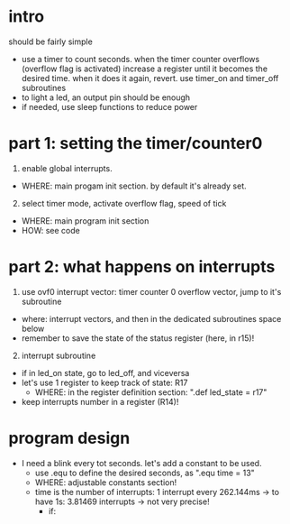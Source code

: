 # intro
should be fairly simple
* use a timer to count seconds. when the timer counter overflows (overflow flag is activated) increase a register until it becomes the desired time. when it does it again, revert. use timer_on and timer_off subroutines
* to light a led, an output pin should be enough
* if needed, use sleep functions to reduce power

# part 1: setting the timer/counter0
1. enable global interrupts. 
* WHERE: main progam init section. by default it's already set.
2. select timer mode, activate overflow flag, speed of tick
* WHERE: main program init section
* HOW: see code

# part 2: what happens on interrupts
1. use ovf0 interrupt vector: timer counter 0 overflow vector, jump to it's subroutine
* where: interrupt vectors, and then in the dedicated subroutines space below
* remember to save the state of the status register (here, in r15)!
2. interrupt subroutine
* if in led_on state, go to led_off, and viceversa
* let's use 1 register to keep track of state: R17 
  * WHERE: in the register definition section: ".def led_state = r17"
* keep interrupts number in a register (R14)!

# program design
* I need a blink every tot seconds. let's add a constant to be used. 
  * use .equ to define the desired seconds, as ".equ time = 13"
  * WHERE: adjustable constants section!
  * time is the number of interrupts: 1 interrupt every 262.144ms -> to have 1s: 3.81469 interrupts -> not very precise!
    * if: 
